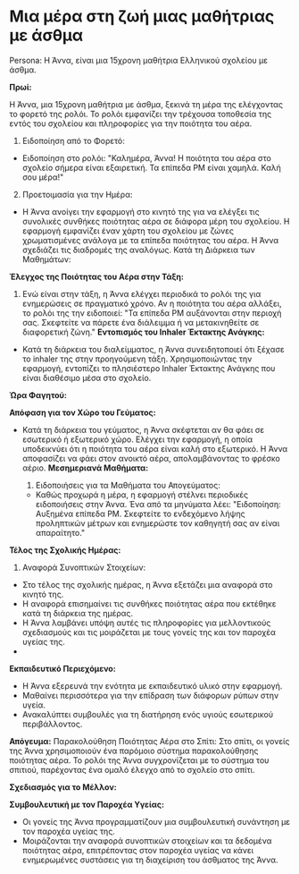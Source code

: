 
# Μια μέρα στη ζωή μιας μαθήτριας με άσθμα
Persona: Η Άννα, είναι μια 15χρονη μαθήτρια Ελληνικού σχολείου με άσθμα.

**Πρωί:**

Η Άννα, μια 15χρονη μαθήτρια με άσθμα, ξεκινά τη μέρα της ελέγχοντας το φορετό της ρολόι. Το ρολόι εμφανίζει την τρέχουσα τοποθεσία της εντός του σχολείου και πληροφορίες για την ποιότητα του αέρα.

1. Ειδοποίηση από το Φορετό:

  - Ειδοποίηση στο ρολόι: "Καλημέρα, Άννα! Η ποιότητα του αέρα στο σχολείο σήμερα είναι εξαιρετική. Τα επίπεδα PM είναι χαμηλά. Καλή σου μέρα!"
2. Προετοιμασία για την Ημέρα:

  - Η Άννα ανοίγει την εφαρμογή στο κινητό της για να ελέγξει τις συνολικές συνθήκες ποιότητας αέρα σε διάφορα μέρη του σχολείου.
Η εφαρμογή εμφανίζει έναν χάρτη του σχολείου με ζώνες χρωματισμένες ανάλογα με τα επίπεδα ποιότητας του αέρα. Η Άννα σχεδιάζει τις διαδρομές της αναλόγως.
Κατά τη Διάρκεια των Μαθημάτων:

**Έλεγχος της Ποιότητας του Αέρα στην Τάξη:**

  1. Ενώ είναι στην τάξη, η Άννα ελέγχει περιοδικά το ρολόι της για ενημερώσεις σε πραγματικό χρόνο.
Αν η ποιότητα του αέρα αλλάξει, το ρολόι της την ειδοποιεί: "Τα επίπεδα PM αυξάνονται στην περιοχή σας. Σκεφτείτε να πάρετε ένα διάλειμμα ή να μετακινηθείτε σε διαφορετική ζώνη."
**Εντοπισμός του Inhaler Έκτακτης Ανάγκης:**

- Κατά τη διάρκεια του διαλείμματος, η Άννα συνειδητοποιεί ότι ξέχασε το inhaler της στην προηγούμενη τάξη.
Χρησιμοποιώντας την εφαρμογή, εντοπίζει το πλησιέστερο Inhaler Έκτακτης Ανάγκης που είναι διαθέσιμο μέσα στο σχολείο.

**Ώρα Φαγητού:**

**Απόφαση για τον Χώρο του Γεύματος:**
- Κατά τη διάρκεια του γεύματος, η Άννα σκέφτεται αν θα φάει σε εσωτερικό ή εξωτερικό χώρο.
Ελέγχει την εφαρμογή, η οποία υποδεικνύει ότι η ποιότητα του αέρα είναι καλή στο εξωτερικό.
Η Άννα αποφασίζει να φάει στον ανοικτό αέρα, απολαμβάνοντας το φρέσκο αέριο.
**Μεσημεριανά Μαθήματα:**

  1. Ειδοποιήσεις για τα Μαθήματα του Απογεύματος:
    - Καθώς προχωρά η μέρα, η εφαρμογή στέλνει περιοδικές ειδοποιήσεις στην Άννα.
Ένα από τα μηνύματα λέει: "Ειδοποίηση: Αυξημένα επίπεδα PM. Σκεφτείτε το ενδεχόμενο λήψης προληπτικών μέτρων και ενημερώστε τον καθηγητή σας αν είναι απαραίτητο."

**Τέλος της Σχολικής Ημέρας:**

  1. Αναφορά Συνοπτικών Στοιχείων:

- Στο τέλος της σχολικής ημέρας, η Άννα εξετάζει μια αναφορά στο κινητό της.
- Η αναφορά επισημαίνει τις συνθήκες ποιότητας αέρα που εκτέθηκε κατά τη διάρκεια της ημέρας.
- Η Άννα λαμβάνει υπόψη αυτές τις πληροφορίες για μελλοντικούς σχεδιασμούς και τις μοιράζεται με τους γονείς της και τον παροχέα υγείας της.
- 
**Εκπαιδευτικό Περιεχόμενο:**

- Η Άννα εξερευνά την ενότητα με εκπαιδευτικό υλικό στην εφαρμογή.
- Μαθαίνει περισσότερα για την επίδραση των διάφορων ρύπων στην υγεία.
- Ανακαλύπτει συμβουλές για τη διατήρηση ενός υγιούς εσωτερικού περιβάλλοντος.
  
**Απόγευμα:**
Παρακολούθηση Ποιότητας Αέρα στο Σπίτι:
Στο σπίτι, οι γονείς της Άννα χρησιμοποιούν ένα παρόμοιο σύστημα παρακολούθησης ποιότητας αέρα.
Το ρολόι της Άννα συγχρονίζεται με το σύστημα του σπιτιού, παρέχοντας ένα ομαλό έλεγχο από το σχολείο στο σπίτι.

**Σχεδιασμός για το Μέλλον:**

**Συμβουλευτική με τον Παροχέα Υγείας:**
- Οι γονείς της Άννα προγραμματίζουν μια συμβουλευτική συνάντηση με τον παροχέα υγείας της.
- Μοιράζονται την αναφορά συνοπτικών στοιχείων και τα δεδομένα ποιότητας αέρα, επιτρέποντας στον παροχέα υγείας να κάνει ενημερωμένες συστάσεις για τη διαχείριση του άσθματος της Άννα.
